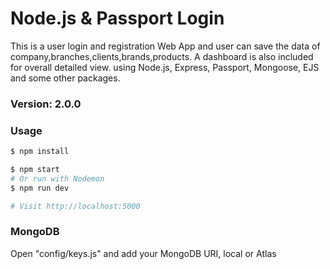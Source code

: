 # Node.js & Passport Login

This is a user login and registration Web App
and user can save the data of company,branches,clients,brands,products.
A dashboard is also included for overall detailed view.
using Node.js, Express, Passport, Mongoose, EJS and some other packages.

### Version: 2.0.0

### Usage

```sh
$ npm install
```

```sh
$ npm start
# Or run with Nodemon
$ npm run dev

# Visit http://localhost:5000
```

### MongoDB

Open "config/keys.js" and add your MongoDB URI, local or Atlas
